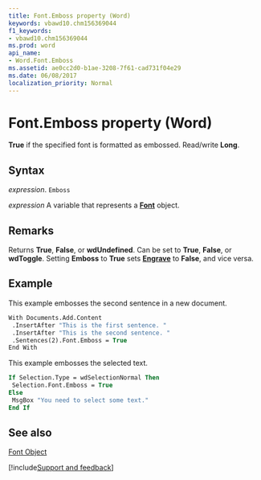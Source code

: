 ```yaml
---
title: Font.Emboss property (Word)
keywords: vbawd10.chm156369044
f1_keywords:
- vbawd10.chm156369044
ms.prod: word
api_name:
- Word.Font.Emboss
ms.assetid: ae0cc2d0-b1ae-3208-7f61-cad731f04e29
ms.date: 06/08/2017
localization_priority: Normal
---
```



# Font.Emboss property (Word)

 **True** if the specified font is formatted as embossed. Read/write **Long**.


## Syntax

_expression_. `Emboss`

_expression_ A variable that represents a **[Font](Word.Font.md)** object.


## Remarks

Returns  **True**, **False**, or **wdUndefined**. Can be set to **True**, **False**, or **wdToggle**. Setting **Emboss** to **True** sets **[Engrave](Word.Font.Engrave.md)** to **False**, and vice versa.


## Example

This example embosses the second sentence in a new document.


```vb
With Documents.Add.Content 
 .InsertAfter "This is the first sentence. " 
 .InsertAfter "This is the second sentence. " 
 .Sentences(2).Font.Emboss = True 
End With
```

This example embosses the selected text.




```vb
If Selection.Type = wdSelectionNormal Then 
 Selection.Font.Emboss = True 
Else 
 MsgBox "You need to select some text." 
End If
```


## See also


[Font Object](Word.Font.md)

[!include[Support and feedback](~/includes/feedback-boilerplate.md)]